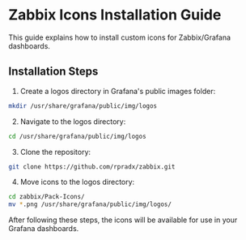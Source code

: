 # Zabbix Icons Installation Guide

This guide explains how to install custom icons for Zabbix/Grafana dashboards.

## Installation Steps

1. Create a logos directory in Grafana's public images folder:
```bash
mkdir /usr/share/grafana/public/img/logos
```

2. Navigate to the logos directory:
```bash
cd /usr/share/grafana/public/img/logos
```

3. Clone the repository:
```bash
git clone https://github.com/rpradx/zabbix.git
```

4. Move icons to the logos directory:
```bash
cd zabbix/Pack-Icons/
mv *.png /usr/share/grafana/public/img/logos/
```

After following these steps, the icons will be available for use in your Grafana dashboards.